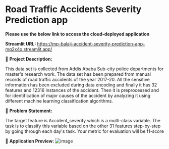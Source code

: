 # Road Traffic Accidents Severity Prediction app

**Please use the below link to access the cloud-deployed application**

**Streamlit URL:** https://mp-balaji-accident-severity-prediction-app-mq2x4x.streamlit.app/


🚦 **Project Description:**

This data set is collected from Addis Ababa Sub-city police departments for master's research work. The data set has been prepared from manual records of road traffic accidents of the year 2017-20. All the sensitive information has been excluded during data encoding and finally it has 32 features and 12316 instances of the accident. Then it is preprocessed and for identification of major causes of the accident by analyzing it using different machine learning classification algorithms. 

🚩 **Problem Statement:**

The target feature is Accident_severity which is a multi-class variable. The task is to classify this variable based on the other 31 features step-by-step by going through each day's task. Your metric for evaluation will be f1-score

🥽 **Application Preview:**
![image](https://user-images.githubusercontent.com/104824947/212529165-84716c68-2f41-49b9-82d2-61fc165db2df.png)

